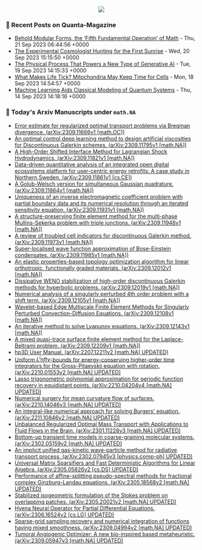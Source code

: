 <center><a href="http://www.github.com/lowrank"><img src="https://github-readme-streak-stats.herokuapp.com/?user=lowrank&stroke=ffffff&background=1c1917&ring=0891b2&fire=0891b2&currStreakNum=ffffff&currStreakLabel=0891b2&sideNums=ffffff&sideLabels=ffffff&dates=ffffff&hide_border=true" /></a></center>

### 📝 Recent Posts on Quanta-Magazine
<!-- quanta starts -->
* <a href="https://www.quantamagazine.org/behold-modular-forms-the-fifth-fundamental-operation-of-math-20230921/">Behold Modular Forms, the ‘Fifth Fundamental Operation’ of Math</a> - Thu, 21 Sep 2023 06:44:56 +0000
* <a href="https://www.quantamagazine.org/the-experimental-cosmologist-hunting-for-the-first-sunrise-20230920/">The Experimental Cosmologist Hunting for the First Sunrise</a> - Wed, 20 Sep 2023 15:15:50 +0000
* <a href="https://www.quantamagazine.org/new-physics-inspired-generative-ai-exceeds-expectations-20230919/">The Physical Process That Powers a New Type of Generative AI</a> - Tue, 19 Sep 2023 14:15:33 +0000
* <a href="https://www.quantamagazine.org/what-makes-life-tick-mitochondria-may-keep-time-for-cells-20230918/">What Makes Life Tick? Mitochondria May Keep Time for Cells</a> - Mon, 18 Sep 2023 14:54:57 +0000
* <a href="https://www.quantamagazine.org/machine-learning-aids-classical-modeling-of-quantum-systems-20230914/">Machine Learning Aids Classical Modeling of Quantum Systems</a> - Thu, 14 Sep 2023 14:18:16 +0000
<!-- quanta ends -->
### 📝 Today's Arxiv Manuscripts under ``math.NA``
<!-- arxiv-math-na starts -->
* <a href="http://arxiv.org/abs/2309.11666">Error estimate for regularized optimal transport problems via Bregman divergence. (arXiv:2309.11666v1 [math.OC])</a>
* <a href="http://arxiv.org/abs/2309.11795">An optimal control deep learning method to design artificial viscosities for Discontinuous Galerkin schemes. (arXiv:2309.11795v1 [math.NA])</a>
* <a href="http://arxiv.org/abs/2309.11821">A High-Order Shifted Interface Method for Lagrangian Shock Hydrodynamics. (arXiv:2309.11821v1 [math.NA])</a>
* <a href="http://arxiv.org/abs/2309.11861">Data-driven quantitative analysis of an integrated open digital ecosystems platform for user-centric energy retrofits: A case study in Northern Sweden. (arXiv:2309.11861v1 [cs.CE])</a>
* <a href="http://arxiv.org/abs/2309.11864">A Golub-Welsch version for simultaneous Gaussian quadrature. (arXiv:2309.11864v1 [math.NA])</a>
* <a href="http://arxiv.org/abs/2309.11931">Uniqueness of an inverse electromagnetic coefficient problem with partial boundary data and its numerical resolution through an iterated sensitivity equation. (arXiv:2309.11931v1 [math.NA])</a>
* <a href="http://arxiv.org/abs/2309.11948">A structure-preserving finite element method for the multi-phase Mullins-Sekerka problem with triple junctions. (arXiv:2309.11948v1 [math.NA])</a>
* <a href="http://arxiv.org/abs/2309.11973">A review of troubled cell indicators for discontinuous Galerkin method. (arXiv:2309.11973v1 [math.NA])</a>
* <a href="http://arxiv.org/abs/2309.11985">Super-localised wave function approximation of Bose-Einstein condensates. (arXiv:2309.11985v1 [math.NA])</a>
* <a href="http://arxiv.org/abs/2309.12012">An elastic properties-based topology optimization algorithm for linear orthotropic, functionally graded materials. (arXiv:2309.12012v1 [math.NA])</a>
* <a href="http://arxiv.org/abs/2309.12019">Dissipative WENO stabilization of high-order discontinuous Galerkin methods for hyperbolic problems. (arXiv:2309.12019v1 [math.NA])</a>
* <a href="http://arxiv.org/abs/2309.12105">Numerical analysis of a singularly perturbed 4th order problem with a shift term. (arXiv:2309.12105v1 [math.NA])</a>
* <a href="http://arxiv.org/abs/2309.12108">Wavelet-based Edge Multiscale Finite Element Methods for Singularly Perturbed Convection-Diffusion Equations. (arXiv:2309.12108v1 [math.NA])</a>
* <a href="http://arxiv.org/abs/2309.12143">An iterative method to solve Lyapunov equations. (arXiv:2309.12143v1 [math.NA])</a>
* <a href="http://arxiv.org/abs/2309.12209">A mixed quasi-trace surface finite element method for the Laplace-Beltrami problem. (arXiv:2309.12209v1 [math.NA])</a>
* <a href="http://arxiv.org/abs/2207.12211">hp3D User Manual. (arXiv:2207.12211v2 [math.NA] UPDATED)</a>
* <a href="http://arxiv.org/abs/2210.01553">Uniform $L^infty$-bounds for energy-conserving higher-order time integrators for the Gross-Pitaevskii equation with rotation. (arXiv:2210.01553v2 [math.NA] UPDATED)</a>
* <a href="http://arxiv.org/abs/2210.04204">Lasso trigonometric polynomial approximation for periodic function recovery in equidistant points. (arXiv:2210.04204v4 [math.NA] UPDATED)</a>
* <a href="http://arxiv.org/abs/2210.14046">Numerical surgery for mean curvature flow of surfaces. (arXiv:2210.14046v3 [math.NA] UPDATED)</a>
* <a href="http://arxiv.org/abs/2211.10846">An integral-like numerical approach for solving Burgers' equation. (arXiv:2211.10846v2 [math.NA] UPDATED)</a>
* <a href="http://arxiv.org/abs/2301.11228">Unbalanced Regularized Optimal Mass Transport with Applications to Fluid Flows in the Brain. (arXiv:2301.11228v3 [math.NA] UPDATED)</a>
* <a href="http://arxiv.org/abs/2302.05159">Bottom-up transient time models in coarse-graining molecular systems. (arXiv:2302.05159v2 [math.NA] UPDATED)</a>
* <a href="http://arxiv.org/abs/2302.07945">An implicit unified gas-kinetic wave-particle method for radiative transport process. (arXiv:2302.07945v3 [physics.comp-ph] UPDATED)</a>
* <a href="http://arxiv.org/abs/2305.05826">Universal Matrix Sparsifiers and Fast Deterministic Algorithms for Linear Algebra. (arXiv:2305.05826v2 [cs.DS] UPDATED)</a>
* <a href="http://arxiv.org/abs/2305.18568">Performance of affine-splitting pseudo-spectral methods for fractional complex Ginzburg-Landau equations. (arXiv:2305.18568v2 [math.NA] UPDATED)</a>
* <a href="http://arxiv.org/abs/2305.20021">Stabilized isogeometric formulation of the Stokes problem on overlapping patches. (arXiv:2305.20021v2 [math.NA] UPDATED)</a>
* <a href="http://arxiv.org/abs/2306.16524">Hyena Neural Operator for Partial Differential Equations. (arXiv:2306.16524v2 [cs.LG] UPDATED)</a>
* <a href="http://arxiv.org/abs/2309.04994">Sparse-grid sampling recovery and numerical integration of functions having mixed smoothness. (arXiv:2309.04994v2 [math.NA] UPDATED)</a>
* <a href="http://arxiv.org/abs/2309.05947">Tumoral Angiogenic Optimizer: A new bio-inspired based metaheuristic. (arXiv:2309.05947v3 [math.NA] UPDATED)</a>
<!-- arxiv-math-na ends -->
